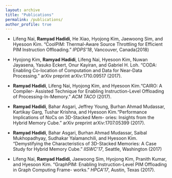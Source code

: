 ```yaml
---
layout: archive
title: "Publications"
permalink: /publications/
author_profile: true
---
```


* Lifeng Nai, __Ramyad Hadidi__, He Xiao, Hyojong Kim, Jaewoong Sim, and Hyesoon Kim. “CoolPIM: Thermal-Aware Source Throttling for Efficient PIM Instruction Offloading.” _IPDPS’18_, Vancouver, Canada(2018)

* Hyojong Kim, __Ramyad Hadidi__, Lifeng Nai, Hyesoon Kim, Nuwan Jayasena, Yasuko Eckert, Onur Kayiran, and Gabriel H. Loh. “CODA: Enabling Co-location of Computation and Data for Near-Data Processing.” arXiv preprint arXiv:1710.09517 (2017).

* __Ramyad Hadidi__, Lifeng Nai, Hyojong Kim, and Hyesoon Kim.“CAIRO: A Compiler- Assisted Technique for Enabling Instruction-Level Offloading of Processing-In-Memory.” _ACM TACO_ (2017).

* __Ramyad Hadidi__, Bahar Asgari, Jeffrey Young, Burhan Ahmad Mudassar, Kartikay Garg, Tushar Krishna, and Hyesoon Kim.“Performance Implications of NoCs on 3D-Stacked Mem- ories: Insights from the Hybrid Memory Cube.” arXiv preprint arXiv:1707.05399 (2017).

* __Ramyad Hadidi__, Bahar Asgari, Burhan Ahmad Mudassar, Saibal Mukhopadhyay, Sudhakar Yalamanchili, and Hyesoon Kim. “Demystifying the Characteristics of 3D-Stacked Memories: A Case Study for Hybrid Memory Cube.” _IISWC’17_, Seattle, Washington (2017)

* Lifeng Nai, __Ramyad Hadidi__, Jaewoong Sim, Hyojong Kim, Pranith Kumar, and Hyesoon Kim. “GraphPIM: Enabling Instruction-Level PIM Offloading in Graph Computing Frame- works.” _HPCA’17_, Austin, Texas (2017).

<!-- {% if author.googlescholar %}
  You can also find my articles on <u><a href="{{author.googlescholar}}">my Google Scholar profile</a>.</u>
{% endif %} -->

<!-- {% include base_path %}

{% for post in site.publications reversed %}
  {% include archive-single.html %}
{% endfor %} -->
